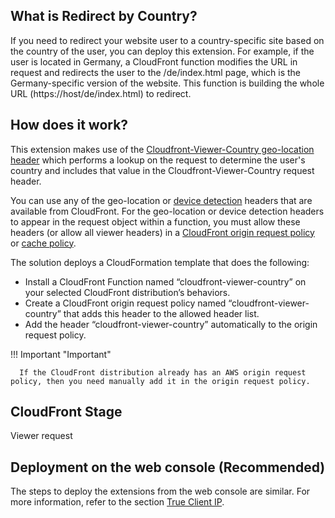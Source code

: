 ## What is Redirect by Country?
If you need to redirect your website user to a country-specific site based on the country of the user, you can deploy this extension. For example, if the user is located in Germany, a CloudFront function modifies the URL in request and redirects the user to the /de/index.html page, which is the Germany-specific version of the website. This function is building the whole URL (https://host/de/index.html) to redirect.

## How does it work?

This extension makes use of the [Cloudfront-Viewer-Country geo-location header](https://docs.aws.amazon.com/AmazonCloudFront/latest/DeveloperGuide/using-cloudfront-headers.html#cloudfront-headers-viewer-location) which performs a lookup on the request to determine the user's country and includes that value in the Cloudfront-Viewer-Country request header. 

You can use any of the geo-location or [device detection](https://docs.aws.amazon.com/AmazonCloudFront/latest/DeveloperGuide/using-cloudfront-headers.html#cloudfront-headers-device-type) headers that are available from CloudFront. For the geo-location or device detection headers to appear in the request object within a function, you must allow these headers (or allow all viewer headers) in a [CloudFront origin request policy](https://docs.aws.amazon.com/AmazonCloudFront/latest/DeveloperGuide/controlling-origin-requests.html#origin-request-understand-origin-request-policy) or [cache policy](https://docs.aws.amazon.com/AmazonCloudFront/latest/DeveloperGuide/controlling-the-cache-key.html#cache-key-understand-cache-policy).

The solution deploys a CloudFormation template that does the following:

* Install a CloudFront Function named “cloudfront-viewer-country” on your selected CloudFront distribution’s behaviors. 
* Create a CloudFront origin request policy named “cloudfront-viewer-country” that adds this header to the allowed header list.
* Add the header “cloudfront-viewer-country” automatically to the origin request policy. 

!!! Important "Important"
      
      If the CloudFront distribution already has an AWS origin request policy, then you need manually add it in the origin request policy. 

## CloudFront Stage
Viewer request

## Deployment on the web console (Recommended)

The steps to deploy the extensions from the web console are similar. For more information, refer to the section [True Client IP](true-client-ip.md).
































  



